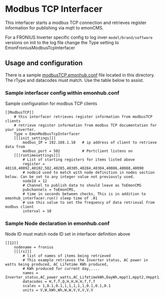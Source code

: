 # Modbus TCP Interfacer

This interfacer starts a modbus TCP connection and retrieves register information for publishing via mqtt to emonCMS.

For a FRONIUS Inverter specific config to log inver `model/brand/software`
versions on init to the log file change the Type setting to EmonFroniusModbusTcpInterfacer

## Usage and configuration

There is a sample [modbusTCP.emonhub.conf](modbusTCP.emonhub.conf) file located in this directory.
The rType and datacodes must match. Use the table below to assist.

### Sample interfacer config within emonhub.conf

Sample configuration for modbus TCP clients

```text
[[ModbusTCP]]
    # this interfacer retrieves register information from modbusTCP clients
    # retrieve register information from modbus TCP documentation for your inverter.
    Type = EmonModbusTcpInterfacer
    [[[init_settings]]]
        modbus_IP = 192.168.1.10   # ip address of client to retrieve data from
        modbus_port = 502          # Portclient listens on
    [[[runtimesettings]]]
        # List of starting registers for items listed above
        register = 40118,40092,40102,502,40285,40305,40284,40304,40086,40088,40090
        # nodeid used to match with node definition in nodes section below. Can be set to any integer value not previously used.
        nodeId = 12
        # Channel to publish data to should leave as ToEmonCMS
        pubchannels = ToEmonCMS,
        # time in seconds between checks, This is in addition to emonhub_interfacer.run() sleep time of .01
        # use this value to set the frequency of data retrieval from modbus client
        interval = 10
```

### Sample Node declaration in emonhub.conf

Node ID must match node ID set in interfacer definition above

```text
[[12]]
    nodename = fronius
    [[[rx]]]
        # list of names of items being retrieved
        # This example retrieves the Inverter status, AC power in watts being produced, AC Lifetime KWh produced,
        # KWh produced for current day,....
        names = Inverter_status,AC_power_watts,AC_LifetimekWh,DayWh,mppt1,mppt2,Vmppt1,Vmppt2,PhVphA,PhVphB,PhVphC
        datacodes = H,f,f,Q,H,H,H,H,f,f,f
        scales = 1,0.1,0.1,1,1,1,1,1,0.1,0.1,0.1
        units = V,W,kWh,Wh,W,W,V,V,V,V,V
```
